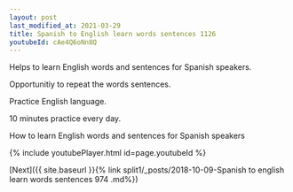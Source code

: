 ```yaml
---
layout: post
last_modified_at: 2021-03-29
title: Spanish to English learn words sentences 1126 
youtubeId: cAe4Q6oNn8Q
---
```

 
 
Helps to learn English words and sentences for Spanish speakers.

Opportunitiy to repeat the words sentences. 

Practice English language. 
 
10 minutes practice every day. 
 
How to learn English words and sentences for Spanish speakers 
 
{% include youtubePlayer.html id=page.youtubeId %}
 
 
[Next]({{ site.baseurl }}{% link  split1/_posts/2018-10-09-Spanish to english learn words sentences 974 .md%})
 

